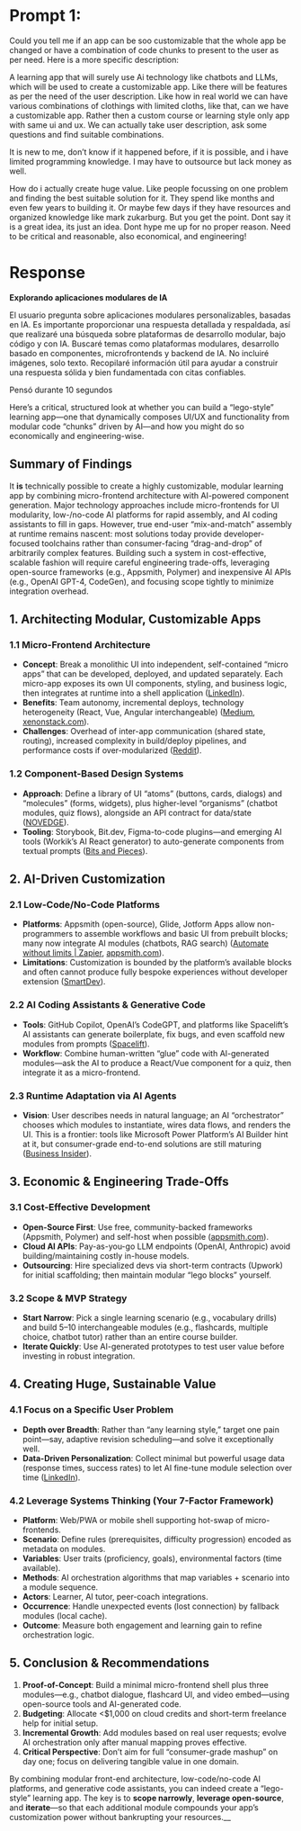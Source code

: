 # Prompt 1:
Could you tell me if an app can be soo customizable that the whole app be changed or have a combination of code chunks to present to the user as per need. Here is a more specific description:

A learning app that will surely use Ai technology like chatbots and LLMs, which will be used to create a customizable app. Like there will be features as per the need of the user description. Like how in real world we can have various combinations of clothings with limited cloths, like that, can we have a customizable app. Rather then a custom course or learning style only app with same ui and ux. We can actually take user description, ask some questions and find suitable combinations.

It is new to me, don’t know if it happened before, if it is possible, and i have limited programming knowledge. I may have to outsource but lack money as well.

How do i actually create huge value. Like people focussing on one problem and finding the best suitable solution for it. They spend like months and even few years to building it. Or maybe few days if they have resources and organized knowledge like mark zukarburg. But you get the point. Dont say it is a great idea, its just an idea. Dont hype me up for no proper reason. Need to be critical and reasonable, also economical, and engineering!

# Response
**Explorando aplicaciones modulares de IA**

El usuario pregunta sobre aplicaciones modulares personalizables, basadas en IA. Es importante proporcionar una respuesta detallada y respaldada, así que realizaré una búsqueda sobre plataformas de desarrollo modular, bajo código y con IA. Buscaré temas como plataformas modulares, desarrollo basado en componentes, microfrontends y backend de IA. No incluiré imágenes, solo texto. Recopilaré información útil para ayudar a construir una respuesta sólida y bien fundamentada con citas confiables.


Pensó durante 10 segundos


Here’s a critical, structured look at whether you can build a “lego-style” learning app—one that dynamically composes UI/UX and functionality from modular code “chunks” driven by AI—and how you might do so economically and engineering-wise.

## Summary of Findings

It **is** technically possible to create a highly customizable, modular learning app by combining micro-frontend architecture with AI-powered component generation. Major technology approaches include micro-frontends for UI modularity, low-/no-code AI platforms for rapid assembly, and AI coding assistants to fill in gaps. However, true end-user “mix-and-match” assembly at runtime remains nascent: most solutions today provide developer-focused toolchains rather than consumer-facing “drag-and-drop” of arbitrarily complex features. Building such a system in cost-effective, scalable fashion will require careful engineering trade-offs, leveraging open-source frameworks (e.g., Appsmith, Polymer) and inexpensive AI APIs (e.g., OpenAI GPT-4, CodeGen), and focusing scope tightly to minimize integration overhead.

## 1. Architecting Modular, Customizable Apps

### 1.1 Micro-Frontend Architecture

* **Concept**: Break a monolithic UI into independent, self-contained “micro apps” that can be developed, deployed, and updated separately. Each micro-app exposes its own UI components, styling, and business logic, then integrates at runtime into a shell application ([LinkedIn][1]).
* **Benefits**: Team autonomy, incremental deploys, technology heterogeneity (React, Vue, Angular interchangeable) ([Medium][2], [xenonstack.com][3]).
* **Challenges**: Overhead of inter-app communication (shared state, routing), increased complexity in build/deploy pipelines, and performance costs if over-modularized ([Reddit][4]).

### 1.2 Component-Based Design Systems

* **Approach**: Define a library of UI “atoms” (buttons, cards, dialogs) and “molecules” (forms, widgets), plus higher-level “organisms” (chatbot modules, quiz flows), alongside an API contract for data/state ([NOVEDGE][5]).
* **Tooling**: Storybook, Bit.dev, Figma-to-code plugins—and emerging AI tools (Workik’s AI React generator) to auto-generate components from textual prompts ([Bits and Pieces][6]).

## 2. AI-Driven Customization

### 2.1 Low-Code/No-Code Platforms

* **Platforms**: Appsmith (open-source), Glide, Jotform Apps allow non-programmers to assemble workflows and basic UI from prebuilt blocks; many now integrate AI modules (chatbots, RAG search) ([Automate without limits | Zapier][7], [appsmith.com][8]).
* **Limitations**: Customization is bounded by the platform’s available blocks and often cannot produce fully bespoke experiences without developer extension ([SmartDev][9]).

### 2.2 AI Coding Assistants & Generative Code

* **Tools**: GitHub Copilot, OpenAI’s CodeGPT, and platforms like Spacelift’s AI assistants can generate boilerplate, fix bugs, and even scaffold new modules from prompts ([Spacelift][10]).
* **Workflow**: Combine human-written “glue” code with AI-generated modules—ask the AI to produce a React/Vue component for a quiz, then integrate it as a micro-frontend.

### 2.3 Runtime Adaptation via AI Agents

* **Vision**: User describes needs in natural language; an AI “orchestrator” chooses which modules to instantiate, wires data flows, and renders the UI. This is a frontier: tools like Microsoft Power Platform’s AI Builder hint at it, but consumer-grade end-to-end solutions are still maturing ([Business Insider][11]).

## 3. Economic & Engineering Trade-Offs

### 3.1 Cost-Effective Development

* **Open-Source First**: Use free, community-backed frameworks (Appsmith, Polymer) and self-host when possible ([appsmith.com][8]).
* **Cloud AI APIs**: Pay-as-you-go LLM endpoints (OpenAI, Anthropic) avoid building/maintaining costly in-house models.
* **Outsourcing**: Hire specialized devs via short-term contracts (Upwork) for initial scaffolding; then maintain modular “lego blocks” yourself.

### 3.2 Scope & MVP Strategy

* **Start Narrow**: Pick a single learning scenario (e.g., vocabulary drills) and build 5–10 interchangeable modules (e.g., flashcards, multiple choice, chatbot tutor) rather than an entire course builder.
* **Iterate Quickly**: Use AI-generated prototypes to test user value before investing in robust integration.

## 4. Creating Huge, Sustainable Value

### 4.1 Focus on a Specific User Problem

* **Depth over Breadth**: Rather than “any learning style,” target one pain point—say, adaptive revision scheduling—and solve it exceptionally well.
* **Data-Driven Personalization**: Collect minimal but powerful usage data (response times, success rates) to let AI fine-tune module selection over time ([LinkedIn][12]).

### 4.2 Leverage Systems Thinking (Your 7-Factor Framework)

* **Platform**: Web/PWA or mobile shell supporting hot-swap of micro-frontends.
* **Scenario**: Define rules (prerequisites, difficulty progression) encoded as metadata on modules.
* **Variables**: User traits (proficiency, goals), environmental factors (time available).
* **Methods**: AI orchestration algorithms that map variables + scenario into a module sequence.
* **Actors**: Learner, AI tutor, peer-coach integrations.
* **Occurrence**: Handle unexpected events (lost connection) by fallback modules (local cache).
* **Outcome**: Measure both engagement and learning gain to refine orchestration logic.

## 5. Conclusion & Recommendations

1. **Proof-of-Concept**: Build a minimal micro-frontend shell plus three modules—e.g., chatbot dialogue, flashcard UI, and video embed—using open-source tools and AI-generated code.
2. **Budgeting**: Allocate <\$1,000 on cloud credits and short-term freelance help for initial setup.
3. **Incremental Growth**: Add modules based on real user requests; evolve AI orchestration only after manual mapping proves effective.
4. **Critical Perspective**: Don’t aim for full “consumer-grade mashup” on day one; focus on delivering tangible value in one domain.

By combining modular front-end architecture, low-code/no-code AI platforms, and generative code assistants, you can indeed create a “lego-style” learning app. The key is to **scope narrowly**, **leverage open-source**, and **iterate**—so that each additional module compounds your app’s customization power without bankrupting your resources.__


[1]: https://www.linkedin.com/pulse/building-scalable-web-applications-microfrontend-case-bhattacharya-wwn5c?utm_source=chatgpt.com "Building Scalable Web Applications with Microfrontend Architecture"
[2]: https://medium.com/appfoster/a-comprehensive-guide-to-micro-frontend-architecture-cc0e31e0c053?utm_source=chatgpt.com "A Comprehensive Guide to Micro Frontend Architecture - Medium"
[3]: https://www.xenonstack.com/insights/micro-frontend-architecture?utm_source=chatgpt.com "Micro Frontend Architecture and Best Practices - XenonStack"
[4]: https://www.reddit.com/r/react/comments/1iok5n1/are_microfrontend_a_viable_architecture_for_real/?utm_source=chatgpt.com "Are microfrontend a viable architecture for real world apps? - Reddit"
[5]: https://novedge.com/blogs/design-news/modular-design-systems-enhancing-flexibility-and-efficiency-with-ai-integration?srsltid=AfmBOoqI4zvHvUcxkk8A_KkRjGXfDQHuyAca0aFT4XEuLUYRkCCiQK5X&utm_source=chatgpt.com "Modular Design Systems: Enhancing Flexibility and Efficiency with ..."
[6]: https://blog.bitsrc.io/top-dev-tools-for-building-reusable-ui-components-with-ai-f4b7d6f0ba28?utm_source=chatgpt.com "Top Dev Tools for Building Reusable UI Components with AI"
[7]: https://zapier.com/blog/best-no-code-app-builder/?utm_source=chatgpt.com "The 8 best no-code app builders in 2025 - Zapier"
[8]: https://www.appsmith.com/blog/top-low-code-ai-platforms?utm_source=chatgpt.com "Best Low-Code AI Platforms 2025: Compare Features & Pricing"
[9]: https://smartdev.com/the-ultimate-guide-to-no-code-ai-platforms-how-to-build-ai-powered-apps-without-coding/?utm_source=chatgpt.com "The Ultimate Guide to No-Code AI Platforms - SmartDev"
[10]: https://spacelift.io/blog/ai-coding-assistant-tools?utm_source=chatgpt.com "17 Best AI-Powered Coding Assistant Tools in 2025 - Spacelift"
[11]: https://www.businessinsider.com/salesforce-ai-executive-agency-problem-solving-more-important-learning-code-2025-2?utm_source=chatgpt.com "The skill Salesforce's AI exec told us is more important than learning to code"
[12]: https://www.linkedin.com/pulse/how-build-ai-powered-personalized-learning-platform-7ygxf?utm_source=chatgpt.com "How to Build an AI-Powered Personalized Learning Platform"
